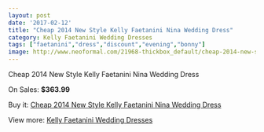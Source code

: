 ```yaml
---
layout: post
date: '2017-02-12'
title: "Cheap 2014 New Style Kelly Faetanini Nina Wedding Dress"
category: Kelly Faetanini Wedding Dresses
tags: ["faetanini","dress","discount","evening","bonny"]
image: http://www.neoformal.com/21968-thickbox_default/cheap-2014-new-style-kelly-faetanini-nina-wedding-dress.jpg
---
```

Cheap 2014 New Style Kelly Faetanini Nina Wedding Dress

On Sales: **$363.99**
<a href="https://www.neoformal.com/en/kelly-faetanini-wedding-dresses-2014/7192-cheap-2014-new-style-kelly-faetanini-nina-wedding-dress.html"><amp-img layout="responsive" width="600" height="600" src="//www.neoformal.com/21968-thickbox_default/cheap-2014-new-style-kelly-faetanini-nina-wedding-dress.jpg" alt="Cheap 2014 New Style Kelly Faetanini Nina Wedding Dress 0" /></a>
<a href="https://www.neoformal.com/en/kelly-faetanini-wedding-dresses-2014/7192-cheap-2014-new-style-kelly-faetanini-nina-wedding-dress.html"><amp-img layout="responsive" width="600" height="600" src="//www.neoformal.com/21969-thickbox_default/cheap-2014-new-style-kelly-faetanini-nina-wedding-dress.jpg" alt="Cheap 2014 New Style Kelly Faetanini Nina Wedding Dress 1" /></a>

Buy it: [Cheap 2014 New Style Kelly Faetanini Nina Wedding Dress](https://www.neoformal.com/en/kelly-faetanini-wedding-dresses-2014/7192-cheap-2014-new-style-kelly-faetanini-nina-wedding-dress.html "Cheap 2014 New Style Kelly Faetanini Nina Wedding Dress")

View more: [Kelly Faetanini Wedding Dresses](https://www.neoformal.com/en/113-kelly-faetanini-wedding-dresses-2014 "Kelly Faetanini Wedding Dresses")